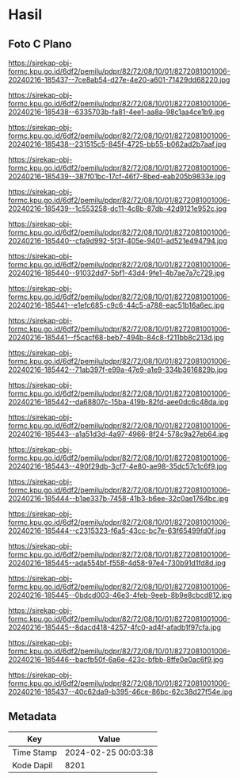 # Hasil

## Foto C Plano

https://sirekap-obj-formc.kpu.go.id/6df2/pemilu/pdpr/82/72/08/10/01/8272081001006-20240216-185437--7ce8ab54-d27e-4e20-a601-71429dd68220.jpg

https://sirekap-obj-formc.kpu.go.id/6df2/pemilu/pdpr/82/72/08/10/01/8272081001006-20240216-185438--6335703b-fa81-4ee1-aa8a-98c1aa4ce1b9.jpg

https://sirekap-obj-formc.kpu.go.id/6df2/pemilu/pdpr/82/72/08/10/01/8272081001006-20240216-185438--231515c5-845f-4725-bb55-b062ad2b7aaf.jpg

https://sirekap-obj-formc.kpu.go.id/6df2/pemilu/pdpr/82/72/08/10/01/8272081001006-20240216-185439--387f01bc-17cf-46f7-8bed-eab205b9833e.jpg

https://sirekap-obj-formc.kpu.go.id/6df2/pemilu/pdpr/82/72/08/10/01/8272081001006-20240216-185439--1c553258-dc11-4c8b-87db-42d9121e952c.jpg

https://sirekap-obj-formc.kpu.go.id/6df2/pemilu/pdpr/82/72/08/10/01/8272081001006-20240216-185440--cfa9d992-5f3f-405e-9401-ad521e494794.jpg

https://sirekap-obj-formc.kpu.go.id/6df2/pemilu/pdpr/82/72/08/10/01/8272081001006-20240216-185440--91032dd7-5bf1-43d4-9fe1-4b7ae7a7c729.jpg

https://sirekap-obj-formc.kpu.go.id/6df2/pemilu/pdpr/82/72/08/10/01/8272081001006-20240216-185441--e1efc685-c9c6-44c5-a788-eac51b16a6ec.jpg

https://sirekap-obj-formc.kpu.go.id/6df2/pemilu/pdpr/82/72/08/10/01/8272081001006-20240216-185441--f5cacf68-beb7-494b-84c8-f211bb8c213d.jpg

https://sirekap-obj-formc.kpu.go.id/6df2/pemilu/pdpr/82/72/08/10/01/8272081001006-20240216-185442--71ab397f-e99a-47e9-a1e9-334b3616829b.jpg

https://sirekap-obj-formc.kpu.go.id/6df2/pemilu/pdpr/82/72/08/10/01/8272081001006-20240216-185442--da68807c-15ba-419b-82fd-aee0dc6c48da.jpg

https://sirekap-obj-formc.kpu.go.id/6df2/pemilu/pdpr/82/72/08/10/01/8272081001006-20240216-185443--a1a51d3d-4a97-4966-8f24-578c9a27eb64.jpg

https://sirekap-obj-formc.kpu.go.id/6df2/pemilu/pdpr/82/72/08/10/01/8272081001006-20240216-185443--490f29db-3cf7-4e80-ae98-35dc57c1c6f9.jpg

https://sirekap-obj-formc.kpu.go.id/6df2/pemilu/pdpr/82/72/08/10/01/8272081001006-20240216-185444--b1ae337b-7458-41b3-b6ee-32c0ae1764bc.jpg

https://sirekap-obj-formc.kpu.go.id/6df2/pemilu/pdpr/82/72/08/10/01/8272081001006-20240216-185444--c2315323-f6a5-43cc-bc7e-63f65499fd0f.jpg

https://sirekap-obj-formc.kpu.go.id/6df2/pemilu/pdpr/82/72/08/10/01/8272081001006-20240216-185445--ada554bf-f558-4d58-97e4-730b91d1fd8d.jpg

https://sirekap-obj-formc.kpu.go.id/6df2/pemilu/pdpr/82/72/08/10/01/8272081001006-20240216-185445--0bdcd003-46e3-4feb-9eeb-8b9e8cbcd812.jpg

https://sirekap-obj-formc.kpu.go.id/6df2/pemilu/pdpr/82/72/08/10/01/8272081001006-20240216-185445--8dacd418-4257-4fc0-ad4f-afadb1f97cfa.jpg

https://sirekap-obj-formc.kpu.go.id/6df2/pemilu/pdpr/82/72/08/10/01/8272081001006-20240216-185446--bacfb50f-6a6e-423c-bfbb-8ffe0e0ac6f9.jpg

https://sirekap-obj-formc.kpu.go.id/6df2/pemilu/pdpr/82/72/08/10/01/8272081001006-20240216-185437--40c62da9-b395-46ce-86bc-62c38d27f54e.jpg


## Metadata

| Key        | Value               |
| ---------- | ------------------- |
| Time Stamp | 2024-02-25 00:03:38 |
| Kode Dapil | 8201                |



